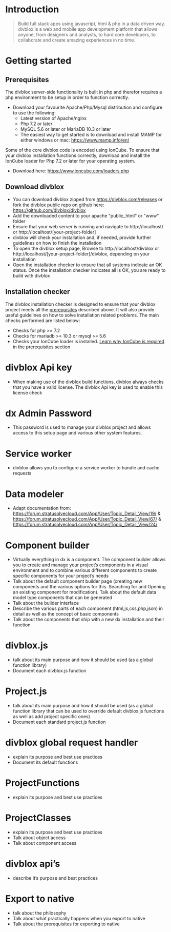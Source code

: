 # Introduction
> Build full stack apps using javascript, html & php in a data driven way.<br/>
divblox is a web and mobile app development platform that allows anyone, from designers and analysts, to hard core developers, to collaborate and create amazing experiences in no time. 


# Getting started
## Prerequisites

The divblox server-side functionality is built in php and therefor requires a php environment to be setup in order to function correctly.
- Download your favourite Apache/Php/Mysql distribution and configure to use the following:
    - Latest version of Apache/nginx
    - Php 7.2 or later
    - MySQL 5.6 or later or MariaDB 10.3 or later
    - The easiest way to get started is to download and install MAMP for either windows or mac: https://www.mamp.info/en/

Some of the core divblox code is encoded using IonCube. To ensure that your divblox installation functions correctly, download and install the IonCube loader for Php 7.2 or later for your operating system.
- Download here: https://www.ioncube.com/loaders.php

## Download divblox
- You can download divblox zipped from https://divblox.com/releases or fork the divblox public repo on github here: https://github.com/divblox/divblox
- Add the downloaded content to your apache "public_html" or "www" folder
- Ensure that your web server is running and navigate to http://localhost/ or http://localhost/[your-project-folder]
- divblox will check your installation and, if needed, provide further guidelines on how to finish the installation
- To open the divblox setup page, Browse to http://localhost/divblox or http://localhost/[your-project-folder]/divblox, depending on your installation
- Open the installation checker to ensure that all systems indicate an OK status. Once the installation checker indicates all is OK, you are ready to build with divblox

## Installation checker
The divblox installation checker is designed to ensure that your divblox project meets all the <a href="/#/?id=prerequisites"> prerequisites</a> described above. It will also provide useful guidelines on how to solve installation related problems.
The main checks performed are listed below:
- Checks for php >= 7.2
- Checks for mariadb >= 10.3 or mysql >= 5.6
- Checks your IonCube loader is installed. <a href="/#/?id=prerequisites">Learn why IonCube is required</a> in the prerequisites section

# divblox Api key
- When making use of the divblox build functions, divblox always checks that you have a valid license. The divblox Api key is used to enable this license check

# dx Admin Password
- This password is used to manage your divblox project and allows access to this setup page and various other system features.

# Service worker
- divblox allows you to configure a service worker to handle and cache requests

# Data modeler
- Adapt documentation from: https://forum.stratusolvecloud.com/App/User/Topic_Detail_View/19/ & https://forum.stratusolvecloud.com/App/User/Topic_Detail_View/67/ & https://forum.stratusolvecloud.com/App/User/Topic_Detail_View/24/

# Component builder
- Virtually everything in dx is a component. The component builder allows you to create and manage your project’s components in a visual environment and to combine various different components to create specific components for your project’s needs
- Talk about the default component builder page (creating new components and the various options for this. Searching for and Opening an existing component for modification). Talk about the default data model type components that can be generated
- Talk about the builder interface
- Describe the various parts of each component (html,js,css,php,json) in detail as well as the concept of basic components
- Talk about the components that ship with a new dx installation and their function

# divblox.js
- talk about its main purpose and how it should be used (as a global function library)
- Document each divblox.js function

# Project.js
- talk about its main purpose and how it should be used (as a global function library that can be used to override default divblox.js functions as well as add project specific ones)
- Document each standard project.js function

# divblox global request handler
- explain its purpose and best use practices
- Document its default functions

# ProjectFunctions 
- explain its purpose and best use practices

# ProjectClasses
- explain its purpose and best use practices
- Talk about object access
- Talk about component access

# divblox api’s
- describe it’s purpose and best practices

# Export to native
- talk about the philosophy 
- Talk about what practically happens when you export to native
- Talk about the prerequisites for exporting to native
